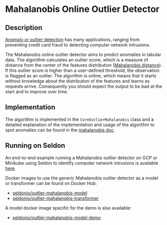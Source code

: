 # Mahalanobis Online Outlier Detector

## Description

[Anomaly or outlier detection](https://en.wikipedia.org/wiki/Anomaly_detection) has many applications, ranging from preventing credit card fraud to detecting computer network intrusions.

The Mahalanobis online outlier detector aims to predict anomalies in tabular data. The algorithm calculates an outlier score, which is a measure of distance from the center of the features distribution ([Mahalanobis distance](https://en.wikipedia.org/wiki/Mahalanobis_distance)). If this outlier score is higher than a user-defined threshold, the observation is flagged as an outlier. The algorithm is online, which means that it starts without knowledge about the distribution of the features and learns as requests arrive. Consequently you should expect the output to be bad at the start and to improve over time.

## Implementation

The algorithm is implemented in the ```CoreOutlierMahalanobis``` class and a detailed explanation of the implementation and usage of the algorithm to spot anomalies can be found in the [mahalanobis doc](./doc.ipynb).

## Running on Seldon

An end-to-end example running a Mahalanobis outlier detector on GCP or Minikube using Seldon to identify computer network intrusions is available [here](./outlier_mahalanobis.ipynb).

Docker images to use the generic Mahalanobis outlier detector as a model or transformer can be found on Docker Hub:
* [seldonio/outlier-mahalanobis-model](https://hub.docker.com/r/seldonio/outlier-mahalanobis-model)
* [seldonio/outlier-mahalanobis-transformer](https://hub.docker.com/r/seldonio/outlier-mahalanobis-transformer)

A model docker image specific for the demo is also available:
* [seldonio/outlier-mahalanobis-model-demo](https://hub.docker.com/r/seldonio/outlier-mahalanobis-model-demo)
